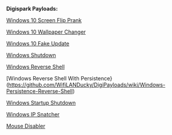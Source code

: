 **Digispark Payloads:**

[Windows 10 Screen Flip Prank](https://github.com/WifiLANDucky/DigiPayloads/wiki/Digispark-Screen-Flipping-Payload)

[Windows 10 Wallpaper Changer](https://github.com/WifiLANDucky/DigiPayloads/wiki/Windows-10-Wallpaper-Payload)

[Windows 10 Fake Update](https://github.com/WifiLANDucky/DigiPayloads/wiki/Windows-10-Fake-Update)

[Windows Shutdown](https://github.com/WifiLANDucky/DigiPayloads/wiki/Windows-Shutdown)

[Windows Reverse Shell](https://github.com/WifiLANDucky/DigiPayloads/wiki/Windows-Reverse-Shell)

[Windows Reverse Shell With Persistence}(https://github.com/WifiLANDucky/DigiPayloads/wiki/Windows-Persistence-Reverse-Shell)

[Windows Startup Shutdown](https://github.com/WifiLANDucky/DigiPayloads/wiki/Windows-Startup-Shutdown)

[Windows IP Snatcher](https://github.com/WifiLANDucky/DigiPayloads/wiki/IP-Snatcher)

[Mouse Disabler](https://github.com/WifiLANDucky/DigiPayloads/wiki/Mouse-Disabler/)